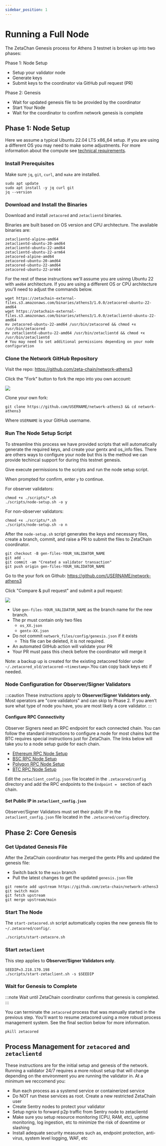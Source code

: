 ```yaml
---
sidebar_position: 1
---
```


# Running a Full Node

The ZetaChan Genesis process for Athens 3 testnet is broken up into two phases:

Phase 1: Node Setup

- Setup your validator node
- Generate keys
- Submit keys to the coordinator via GitHub pull request (PR)

Phase 2: Genesis

- Wait for updated genesis file to be provided by the coordinator
- Start Your Node
- Wait for the coordinator to confirm network genesis is complete

## Phase 1: Node Setup

Here we assume a typical Ubuntu 22.04 LTS x86_64 setup. If you are using a
different OS you may need to make some adjustments. For more information about
the compute see [technical requirements](/validators/requirements).

### Install Prerequisites

Make sure `jq`, `git`, `curl`, and `make` are installed.

```
sudo apt update
sudo apt install -y jq curl git
jq --version
```

### Download and Install the Binaries

Download and install `zetacored` and `zetaclientd` binaries.

Binaries are built based on OS version and CPU architecture. The available binaries are:

```
zetaclientd-alpine-amd64
zetaclientd-ubuntu-20-amd64
zetaclientd-ubuntu-22-amd64
zetaclientd-ubuntu-22-arm64
zetacored-alpine-amd64
zetacored-ubuntu-20-amd64
zetacored-ubuntu-22-amd64
zetacored-ubuntu-22-arm64
```

For the rest of these instructions we'll assume you are usinng Ubuntu 22 with
`amd64` architecture. If you are using a different OS or CPU architecture you'll
need to adjust the commands below.

```
wget https://zetachain-external-files.s3.amazonaws.com/binaries/athens3/1.0.0/zetacored-ubuntu-22-amd64
wget https://zetachain-external-files.s3.amazonaws.com/binaries/athens3/1.0.0/zetaclientd-ubuntu-22-amd64
mv zetacored-ubuntu-22-amd64 /usr/bin/zetacored && chmod +x /usr/bin/zetacored
mv zetaclientd-ubuntu-22-amd64 /usr/bin/zetaclientd && chmod +x /usr/bin/zetaclientd
# You may need to set additional permissions depending on your node configuration
```

### Clone the Network GitHub Repository

Visit the repo: https://github.com/zeta-chain/network-athens3

Click the "Fork" button to fork the repo into you own account:

![](/img/docs/validator-fork.png)

Clone your own fork:

```
git clone https://github.com/USERNAME/network-athens3 && cd network-athens3
```

Where `USERNAME` is your GitHub username.

### Run The Node Setup Script

To streamline this process we have provided scripts that will automatically
generate the required keys, and create your gentx and os_info files. There are
others ways to configure your node but this is the method we can provide
techincal support for during this testnet genesis.

Give execute permissions to the scripts and run the node setup script.

When prompted for confirm, enter `y` to continue.

For observer validators:

```
chmod +x ./scripts/*.sh
./scripts/node-setup.sh -o y
```

For non-observer validators:

```
chmod +x ./scripts/*.sh
./scripts/node-setup.sh -o n
```

After the `node-setup.sh` script generates the keys and necessary files, create
a branch, commit, and raise a PR to submit the files to ZetaChain coordinator.

```
git checkout -B gen-files-YOUR_VALIDATOR_NAME
git add .
git commit -am "Created a validator transaction"
git push origin gen-files-YOUR_VALIDATOR_NAME
```

Go to the your fork on Github: https://github.com/USERNAME/network-athens3

Click "Compare & pull request" and submit a pull request:

![](/img/docs/validator-compare.png)

- Use `gen-files-YOUR_VALIDATOR_NAME` as the branch name for the new branch.
- The pr must contain only two files
  - `os_XX.json`
  - `gentx-XX.json`
- Do not commit `network_files/config/genesis.json` if it exists
  - This file can be deleted, it is not required.
- An automated GitHub action will validate your PR
- Your PR must pass this check before the coordinator will merge it

Note: a backup up is created for the existing zetacored folder under
`~/.zetacored_old/zetacored-<timestamp>`.You can copy back keys etc if needed.

### Node Configuration for Observer/Signer Validators

:::caution
These instructions apply to **Observer/Signer Validators only**. Most operators are
"core validators" and can skip to Phase 2. If you aren't sure what type of node you have, you are most likely a core validator.
:::

#### Configure RPC Connectivity

Observer Signers need an RPC endpoint for each connected chain. You can follow
the standard instructions to configure a node for most chains but the BTC
requires special instructions just for ZetaChain. The links below will take you
to a node setup guide for each chain.

- [Ethereum RPC Node Setup](https://ethereum.org/en/developers/docs/nodes-and-clients/run-a-node/)
- [BSC RPC Node Setup](https://docs.bnbchain.org/docs/validator/fullnode/)
- [Polygon RPC Node Setup](https://wiki.polygon.technology/docs/category/run-a-full-node)
- [BTC RPC Node Setup](/validators/btc)

Edit the `zetaclient_config.json` file located in the `.zetacored/config` directory
and add the RPC endpoints to the `Endpoint = ` section of each chain.

#### Set Public IP in `zetaclient_config.json`

Observer/Signer Validators must set their public IP in the `zetaclient_config.json` file located in the `.zetacored/config` directory.

## Phase 2: Core Genesis

### Get Updated Genesis File

After the ZetaChain coordinator has merged the gentx PRs and updated the genesis file:

- Switch back to the `main` branch
- Pull the latest changes to get the updated `genesis.json` file

```
git remote add upstream https://github.com/zeta-chain/network-athens3
git switch main
git fetch upstream
git merge upstream/main
```

### Start The Node

The `start-zetacored.sh` script automatically copies the new genesis file to `~/.zetacored/config/`.

```
./scripts/start-zetacore.sh
```

### Start `zetaclient`

This step applies to **Observer/Signer Validators only**.

```
SEEDIP=3.218.170.198
./scripts/start-zetaclient.sh -s $SEEDIP
```

### Wait for Genesis to Complete

:::note
Wait until ZetaChain coordinator confirms that genesis is completed.
:::

You can terminate the `zetacored` process that was manually started in the
previous step. You'll want to resume zetacored using a more robust process
management system. See the final section below for more information.

```
pkill zetacored
```

## Process Management for `zetacored` and `zetaclientd`

These instructions are for the initial setup and genesis of the network. Running
a validator 24/7 requires a more robust setup that will change depending on the
environment you are running the validator in. At a minimum we reccomend you:

- Run each process as a systemd service or containerized service
- Do NOT run these services as root. Create a new restricted ZetaChain user
- Create Sentry nodes to protect your validator
- Setup ngnix to forward p2p traffic from Sentry node to zetaclientd
- Make sure you setup resource monitoring (CPU, RAM, etc), uptime
  monitoring, log ingestion, etc to minimize the risk of downtime or
  slashing
- Install adequate security measures such as, endpoint protection,
  anti-virus, system level logging, WAF, etc
